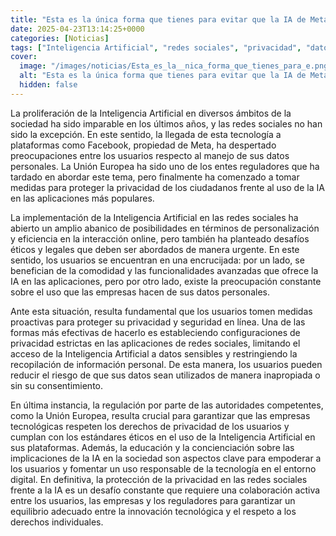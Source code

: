 ```yaml
---
title: "Esta es la única forma que tienes para evitar que la IA de Meta use tus datos - por qué debes hacerlo"
date: 2025-04-23T13:14:25+0000
categories: [Noticias]
tags: ["Inteligencia Artificial", "redes sociales", "privacidad", "datos personales", "regulación", "seguridad en línea", "protección de la privacidad."]
cover:
  image: "/images/noticias/Esta_es_la__nica_forma_que_tienes_para_e.png"
  alt: "Esta es la única forma que tienes para evitar que la IA de Meta use tus datos - por qué debes hacerlo"
  hidden: false
---
```


La proliferación de la Inteligencia Artificial en diversos ámbitos de la sociedad ha sido imparable en los últimos años, y las redes sociales no han sido la excepción. En este sentido, la llegada de esta tecnología a plataformas como Facebook, propiedad de Meta, ha despertado preocupaciones entre los usuarios respecto al manejo de sus datos personales. La Unión Europea ha sido uno de los entes reguladores que ha tardado en abordar este tema, pero finalmente ha comenzado a tomar medidas para proteger la privacidad de los ciudadanos frente al uso de la IA en las aplicaciones más populares.

La implementación de la Inteligencia Artificial en las redes sociales ha abierto un amplio abanico de posibilidades en términos de personalización y eficiencia en la interacción online, pero también ha planteado desafíos éticos y legales que deben ser abordados de manera urgente. En este sentido, los usuarios se encuentran en una encrucijada: por un lado, se benefician de la comodidad y las funcionalidades avanzadas que ofrece la IA en las aplicaciones, pero por otro lado, existe la preocupación constante sobre el uso que las empresas hacen de sus datos personales.

Ante esta situación, resulta fundamental que los usuarios tomen medidas proactivas para proteger su privacidad y seguridad en línea. Una de las formas más efectivas de hacerlo es estableciendo configuraciones de privacidad estrictas en las aplicaciones de redes sociales, limitando el acceso de la Inteligencia Artificial a datos sensibles y restringiendo la recopilación de información personal. De esta manera, los usuarios pueden reducir el riesgo de que sus datos sean utilizados de manera inapropiada o sin su consentimiento.

En última instancia, la regulación por parte de las autoridades competentes, como la Unión Europea, resulta crucial para garantizar que las empresas tecnológicas respeten los derechos de privacidad de los usuarios y cumplan con los estándares éticos en el uso de la Inteligencia Artificial en sus plataformas. Además, la educación y la concienciación sobre las implicaciones de la IA en la sociedad son aspectos clave para empoderar a los usuarios y fomentar un uso responsable de la tecnología en el entorno digital. En definitiva, la protección de la privacidad en las redes sociales frente a la IA es un desafío constante que requiere una colaboración activa entre los usuarios, las empresas y los reguladores para garantizar un equilibrio adecuado entre la innovación tecnológica y el respeto a los derechos individuales.
